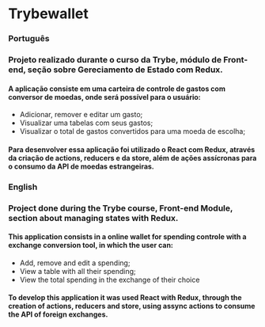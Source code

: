 # Trybewallet 

### Português
### Projeto realizado durante o curso da Trybe, módulo de Front-end, seção sobre Gereciamento de Estado com Redux.

#### A aplicação consiste em uma carteira de controle de gastos com conversor de moedas, onde será possível para o usuário:
- Adicionar, remover e editar um gasto;
- Visualizar uma tabelas com seus gastos;
- Visualizar o total de gastos convertidos para uma moeda de escolha;

#### Para desenvolver essa aplicação foi utilizado o React com Redux, através da criação de actions, reducers e da store, além de ações assícronas para o consumo da API de moedas estrangeiras.

### English
### Project done during the Trybe course, Front-end Module, section about managing states with Redux.

#### This application consists in a online wallet for spending controle with a exchange conversion tool, in which the user can:
- Add, remove and edit a spending;
- View a table with all their spending;
- View the total spending in the exchange of their choice

#### To develop this application it was used React with Redux, through the creation of actions, reducers and store, using assync actions to consume the API of foreign exchanges.
